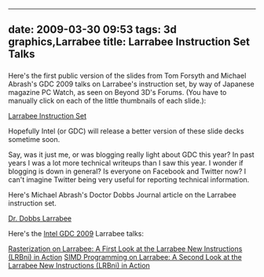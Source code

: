 
---
date: 2009-03-30 09:53
tags: 3d graphics,Larrabee
title: Larrabee Instruction Set Talks
---

###

Here's the first public version of the slides from Tom Forsyth and Michael
Abrash's GDC 2009 talks on Larrabee's instruction set, by way of Japanese
magazine PC Watch, as seen on Beyond 3D's Forums. (You have to manually click
on each of the little thumbnails of each slide.):

[Larrabee Instruction Set](http://pc.watch.impress.co.jp/docs/2009/0330/kaigai498.htm)

Hopefully Intel
(or GDC) will release a better version of these slide decks sometime soon.

Say, was it just me, or was blogging really light about GDC this year? In past
years I was a lot more technical writeups than I saw this year. I wonder if
blogging is down in general? Is everyone on Facebook and Twitter now? I can't
imagine Twitter being very useful for reporting technical information.

Here's Michael Abrash's Doctor Dobbs Journal article on the Larrabee instruction set.

[Dr. Dobbs Larrabee](http://www.ddj.com/hpc-high-performance-computing/216402188)

Here's the
[Intel GDC 2009](http://software.intel.com/en-us/articles/intel-at-gdc/)
Larrabee talks:

[Rasterization on Larrabee: A First Look at the Larrabee New Instructions (LRBni) in Action](http://software.intel.com/file/15542)
[SIMD Programming on Larrabee: A Second Look at the Larrabee New Instructions (LRBni) in Action](http://software.intel.com/file/15545)
